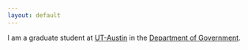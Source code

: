 ```yaml
---
layout: default
---
```


I am a graduate student at [UT-Austin](www.utexas.edu) in the [Department of Government](http://www.utexas.edu/cola/government/). 
